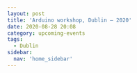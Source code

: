 ```yaml
---
layout: post
title: 'Arduino workshop, Dublin – 2020'
date: 2020-08-28 20:08
category: upcoming-events
tags:
  - Dublin
sidebar:
  nav: 'home_sidebar'
---
```

